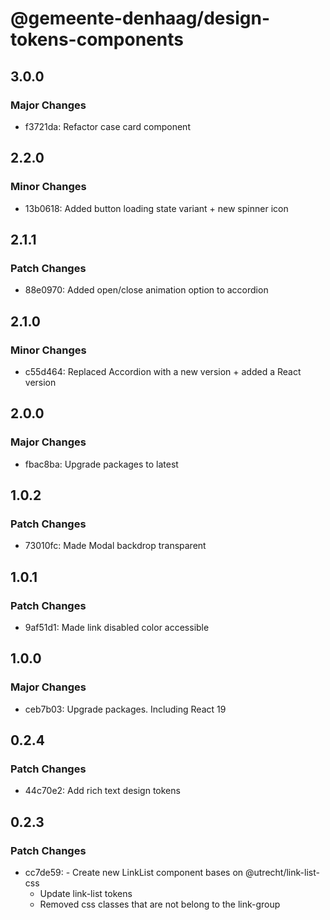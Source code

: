 # @gemeente-denhaag/design-tokens-components

## 3.0.0

### Major Changes

- f3721da: Refactor case card component

## 2.2.0

### Minor Changes

- 13b0618: Added button loading state variant + new spinner icon

## 2.1.1

### Patch Changes

- 88e0970: Added open/close animation option to accordion

## 2.1.0

### Minor Changes

- c55d464: Replaced Accordion with a new version + added a React version

## 2.0.0

### Major Changes

- fbac8ba: Upgrade packages to latest

## 1.0.2

### Patch Changes

- 73010fc: Made Modal backdrop transparent

## 1.0.1

### Patch Changes

- 9af51d1: Made link disabled color accessible

## 1.0.0

### Major Changes

- ceb7b03: Upgrade packages. Including React 19

## 0.2.4

### Patch Changes

- 44c70e2: Add rich text design tokens

## 0.2.3

### Patch Changes

- cc7de59: - Create new LinkList component bases on @utrecht/link-list-css
  - Update link-list tokens
  - Removed css classes that are not belong to the link-group
